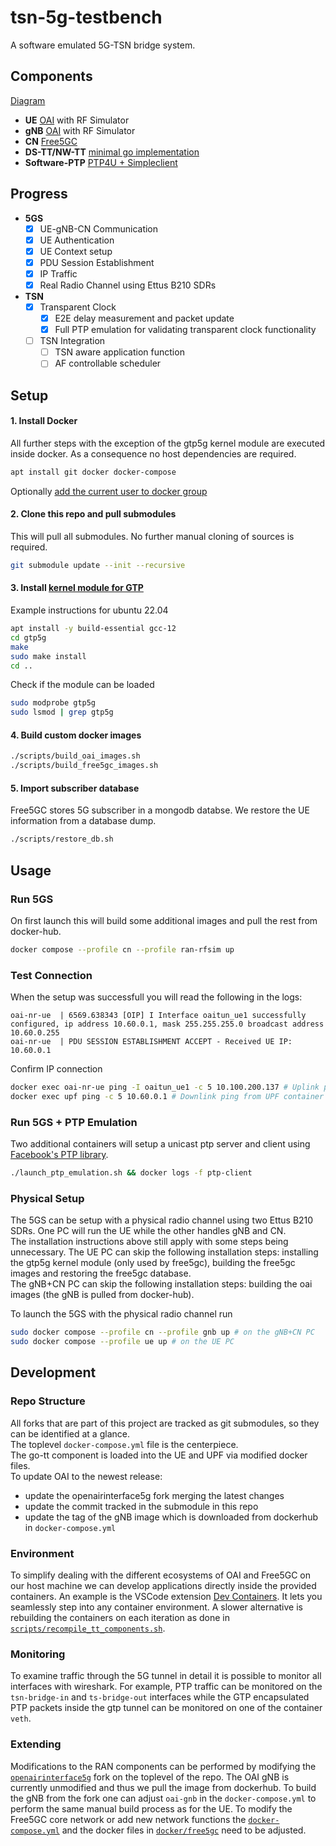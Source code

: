 # tsn-5g-testbench

A software emulated 5G-TSN bridge system.

## Components
[Diagram](./docs/structure.pdf)

- **UE** [OAI](https://gitlab.eurecom.fr/oai/openairinterface5g) with RF Simulator
- **gNB** [OAI](https://gitlab.eurecom.fr/oai/openairinterface5g) with RF Simulator
- **CN** [Free5GC](https://github.com/free5gc/free5gc)
- **DS-TT/NW-TT** [minimal go implementation](go-tt/main.go)
- **Software-PTP** [PTP4U + Simpleclient](https://github.com/facebook/time/tree/main/ptp)

## Progress
- **5GS** 
    - [x] UE-gNB-CN Communication 
    - [x] UE Authentication
    - [x] UE Context setup 
    - [x] PDU Session Establishment
    - [x] IP Traffic
    - [x] Real Radio Channel using Ettus B210 SDRs 
- **TSN** 
    - [x] Transparent Clock
        - [x] E2E delay measurement and packet update
        - [x] Full PTP emulation for validating transparent clock functionality 
    - [ ] TSN Integration
        - [ ] TSN aware application function 
        - [ ] AF controllable scheduler

## Setup

#### 1. Install Docker
All further steps with the exception of the gtp5g kernel module are executed inside docker. As a consequence no host dependencies are required.
```bash
apt install git docker docker-compose
```
Optionally [add the current user to docker group](https://docs.docker.com/engine/install/linux-postinstall/)

#### 2. Clone this repo and pull submodules
This will pull all submodules. No further manual cloning of sources is required.
```bash
git submodule update --init --recursive
```

#### 3. Install [kernel module for GTP](https://github.com/free5gc/gtp5g)
Example instructions for ubuntu 22.04
```bash
apt install -y build-essential gcc-12
cd gtp5g
make
sudo make install
cd ..
```
Check if the module can be loaded
```bash
sudo modprobe gtp5g
sudo lsmod | grep gtp5g
```

#### 4. Build custom docker images 
```bash
./scripts/build_oai_images.sh
./scripts/build_free5gc_images.sh
```

#### 5. Import subscriber database
Free5GC stores 5G subscriber in a mongodb databse.
We restore the UE information from a database dump.
```bash
./scripts/restore_db.sh
```

## Usage

### Run 5GS
On first launch this will build some additional images and pull the rest from docker-hub.
```bash
docker compose --profile cn --profile ran-rfsim up
```

### Test Connection
When the setup was successfull you will read the following in the logs:
```
oai-nr-ue  | 6569.638343 [OIP] I Interface oaitun_ue1 successfully configured, ip address 10.60.0.1, mask 255.255.255.0 broadcast address 10.60.0.255
oai-nr-ue  | PDU SESSION ESTABLISHMENT ACCEPT - Received UE IP: 10.60.0.1
```

Confirm IP connection
```bash
docker exec oai-nr-ue ping -I oaitun_ue1 -c 5 10.100.200.137 # Uplink ping from UE container to UPF
docker exec upf ping -c 5 10.60.0.1 # Downlink ping from UPF container to UE
```

### Run 5GS + PTP Emulation
Two additional containers will setup a unicast ptp server and client using [Facebook's PTP library](https://pkg.go.dev/github.com/facebook/time/ptp).
```bash
./launch_ptp_emulation.sh && docker logs -f ptp-client
```

### Physical Setup
The 5GS can be setup with a physical radio channel using two Ettus B210 SDRs.
One PC will run the UE while the other handles gNB and CN.\
The installation instructions above still apply with some steps being unnecessary.
The UE PC can skip the following installation steps: installing the gtp5g kernel module (only used by free5gc), building the free5gc images and restoring the free5gc database.\
The gNB+CN PC can skip the following installation steps: building the oai images (the gNB is pulled from docker-hub).

To launch the 5GS with the physical radio channel run
```bash
sudo docker compose --profile cn --profile gnb up # on the gNB+CN PC
sudo docker compose --profile ue up # on the UE PC
```

## Development

### Repo Structure
All forks that are part of this project are tracked as git submodules, so they can be identified at a glance.\
The toplevel `docker-compose.yml` file is the centerpiece.\
The go-tt component is loaded into the UE and UPF via modified docker files.\
To update OAI to the newest release:
- update the openairinterface5g fork merging the latest changes
- update the commit tracked in the submodule in this repo
- update the tag of the gNB image which is downloaded from dockerhub in `docker-compose.yml`

### Environment
To simplify dealing with the different ecosystems of OAI and Free5GC on our host machine we can develop applications directly inside the provided containers.
An example is the VSCode extension [Dev Containers](https://marketplace.visualstudio.com/items?itemName=ms-vscode-remote.remote-containers).
It lets you seamlessly step into any container environment.
A slower alternative is rebuilding the containers on each iteration as done in [`scripts/recompile_tt_components.sh`](./scripts/recompile_tt_components.sh).

### Monitoring
To examine traffic through the 5G tunnel in detail it is possible to monitor all interfaces with wireshark.
For example, PTP traffic can be monitored on the `tsn-bridge-in` and `ts-bridge-out` interfaces while the GTP encapsulated PTP packets inside the gtp tunnel can be monitored on one of the container `veth`.

### Extending
Modifications to the RAN components can be performed by modifying the [`openairinterface5g`](./openairinterface5g/) fork on the toplevel of the repo.
The OAI gNB is currently unmodified and thus we pull the image from dockerhub.
To build the gNB from the fork one can adjust `oai-gnb` in the `docker-compose.yml` to perform the same manual build process as for the UE.
To modify the Free5GC core network or add new network functions the [`docker-compose.yml`](./docker-compose.yml) and the docker files in [`docker/free5gc`](./docker/free5gc/) need to be adjusted.
